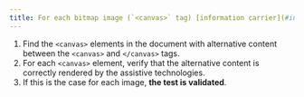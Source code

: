 ```yaml
---
title: For each bitmap image (`<canvas>` tag) [information carrier](#information-carrying-image) and having [alternative content](#alternative-content) between `<canvas>` and `</canvas>`, is this [alternative content](#alternative-content) [correctly rendered by assistive technologies](#correctly-rendered-by-assistive-technologies)?
---
```


1. Find the `<canvas>` elements in the document with alternative content between the `<canvas>` and `</canvas>` tags.
2. For each `<canvas>` element, verify that the alternative content is correctly rendered by the assistive technologies.
3. If this is the case for each image, **the test is validated**.

